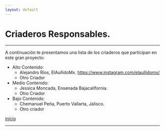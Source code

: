 ```yaml
---
layout: default
---
```


# Criaderos Responsables.
***

A continuación te presentamos una lista de los criaderos que participan en este gran proyecto:
- Alto Contenido:
  - Alejandro Ríos, ElAullidoMx. https://www.instagram.com/elaullidomx/
  - Otro Criador
- Medio Contenido:
  - Jessica Moncada, Ensenada Bajacalifornia.
  - Otro Criador
- Bajo Contenido:
  - Chemanuel Peña, Puerto Vallarta, Jalisco.
  - Otro criador

[inicio](./)

***
